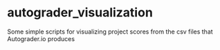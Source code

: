 # autograder_visualization
Some simple scripts for visualizing project scores from the csv files that Autograder.io produces
